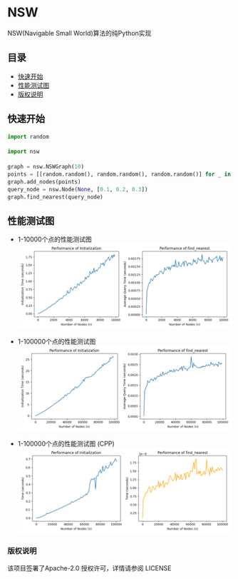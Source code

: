 # NSW

NSW(Navigable Small World)算法的纯Python实现

## 目录

- [快速开始](#快速开始)
- [性能测试图](#性能测试图)
- [版权说明](#版权说明)

## 快速开始

```python
import random

import nsw

graph = nsw.NSWGraph(10)
points = [[random.random(), random.random(), random.random()] for _ in range(10)]
graph.add_nodes(points)
query_node = nsw.Node(None, [0.1, 0.2, 0.3])
graph.find_nearest(query_node)
```

## 性能测试图

* 1-10000个点的性能测试图
  ![性能测试图](./1_to_10000_img.png)

* 1-100000个点的性能测试图
  ![性能测试图](./1_to_100000_img.png)

* 1-100000个点的性能测试图 (CPP)
  ![性能测试图](./1_to_100000_img_cpp.png)

### 版权说明

该项目签署了Apache-2.0 授权许可，详情请参阅 LICENSE